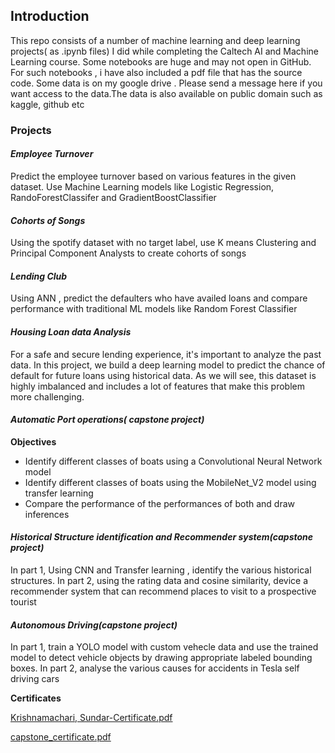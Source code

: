 ## Introduction
This repo consists of a number of machine learning and deep learning projects( as .ipynb files) I did while completing the Caltech AI and 
Machine Learning course. Some notebooks are huge and may not open in GitHub. For such notebooks , i have also included a 
pdf file that has the source code. Some data is on my google drive . Please send a message here if you want access to the 
data.The data is also available on public domain such as kaggle, github etc
### Projects

#### _Employee Turnover_

Predict the employee turnover based on various features in the given dataset. Use Machine Learning models like Logistic Regression, RandoForestClassifer and GradientBoostClassifier

#### _Cohorts of Songs_

Using the spotify dataset with no target label, use K means Clustering and Principal Component Analysts to create cohorts of songs

#### _Lending Club_

Using ANN , predict the defaulters who have availed loans and compare performance with traditional ML models like Random Forest Classifier

####  _Housing Loan data Analysis_
For a safe and secure lending experience, it's important to analyze the past data. In this project, we build a deep learning model to predict the chance of default for future loans using historical data. As we will see, this dataset is highly imbalanced and includes a lot of features that make this problem more challenging.

#### _Automatic Port operations( capstone project)_
**Objectives**

*  Identify different classes of boats using a Convolutional Neural Network model
*  Identify different classes of boats using the MobileNet_V2 model using transfer learning
*   Compare the performance of the performances  of both and draw inferences

#### _Historical Structure identification and Recommender system(capstone project)_

In part 1, Using CNN and Transfer learning , identify the various historical structures. In part 2, using the rating data  and cosine similarity, device a recommender system that can recommend places to visit to a prospective tourist

#### _Autonomous Driving(capstone project)_

In part 1, train a YOLO model with custom vehecle data and use the trained model to detect vehicle objects by drawing appropriate labeled bounding boxes. In part 2, analyse the various causes for accidents in Tesla self driving cars

**Certificates**

[Krishnamachari,  Sundar-Certificate.pdf](certificates/Krishnamachari%2C%20%20Sundar-Certificate.pdf)


[capstone_certificate.pdf](certificates/capstone_certificate.pdf)


